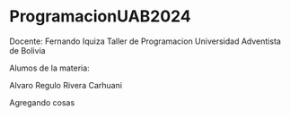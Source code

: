 # ProgramacionUAB2024


Docente: Fernando Iquiza
Taller de Programacion
Universidad Adventista de Bolivia

Alumos de la materia:

Alvaro Regulo Rivera Carhuani

Agregando cosas 